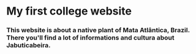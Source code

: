 # My first college website
### This website is about a native plant of Mata Atlântica, Brazil. There you'll find a lot of informations and cultura about Jabuticabeira.